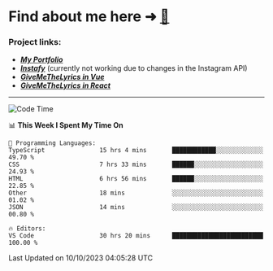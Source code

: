 # Find about me here ➜ [🧑](https://pauabella.dev)

### Project links:
- ***[My Portfolio](https://pauabella.dev)***
- ***[Instafy](https://instafy.me)*** (currently not working due to changes in the Instagram API)
- ***[GiveMeTheLyrics in Vue](https://lyrics.pauabella.dev)***
- ***[GiveMeTheLyrics in React](https://pauabella.dev/GiveMeTheLyrics)***

---
<!--START_SECTION:waka-->
![Code Time](http://img.shields.io/badge/Code%20Time-2%2C543%20hrs%2022%20mins-blue)

📊 **This Week I Spent My Time On** 

```text
💬 Programming Languages: 
TypeScript               15 hrs 4 mins       ████████████░░░░░░░░░░░░░   49.70 % 
CSS                      7 hrs 33 mins       ██████░░░░░░░░░░░░░░░░░░░   24.93 % 
HTML                     6 hrs 56 mins       ██████░░░░░░░░░░░░░░░░░░░   22.85 % 
Other                    18 mins             ░░░░░░░░░░░░░░░░░░░░░░░░░   01.02 % 
JSON                     14 mins             ░░░░░░░░░░░░░░░░░░░░░░░░░   00.80 % 

🔥 Editors: 
VS Code                  30 hrs 20 mins      █████████████████████████   100.00 % 
```


 Last Updated on 10/10/2023 04:05:28 UTC
<!--END_SECTION:waka-->
